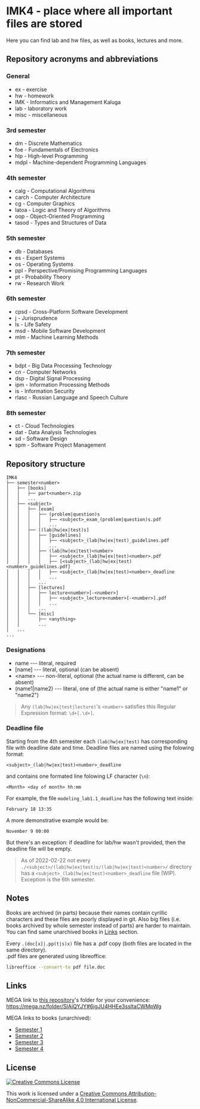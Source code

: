 # IMK4 - place where all important files are stored

Here you can find lab and hw files, as well as books, lectures and more.

## Repository acronyms and abbreviations

### General

- ex - exercise
- hw - homework
- IMK - Informatics and Management Kaluga
- lab - laboratory work
- misc - miscellaneous

### 3rd semester

- dm - Discrete Mathematics
- foe - Fundamentals of Electronics
- hlp - High-level Programming
- mdpl - Machine-dependent Programming Languages

### 4th semester

- calg - Computational Algorithms
- carch - Computer Architecture
- cg - Computer Graphics
- latoa - Logic and Theory of Algorithms
- oop - Object-Oriented Programming
- tasod - Types and Structures of Data

### 5th semester

- db - Databases
- es - Expert Systems
- os - Operating Systems
- ppl - Perspective/Promising Programming Languages
- pt - Probability Theory
- rw - Research Work

### 6th semester

- cpsd - Cross-Platform Software Development
- j - Jurisprudence
- ls - Life Safety
- msd - Mobile Software Development
- mlm - Machine Learning Methods

### 7th semester

- bdpt - Big Data Processing Technology
- cn - Computer Networks
- dsp - Digital Signal Processing
- ipm - Information Processing Methods
- is - Information Security
- rlasc - Russian Language and Speech Culture

### 8th semester

- ct - Cloud Technologies
- dat - Data Analysis Technologies
- sd - Software Design
- spm - Software Project Management

## Repository structure

```text
IMK4
├── semester<number>
│   ├── [books]
│   │   ├── part<number>.zip
│   │   ...
│   ├── <subject>
│   │   ├── [exam]
│   │   │   ├── (problem|question)s
│   │   │   │   ├── <subject>_exam_(problem|question)s.pdf
│   │   │   │   ...
│   │   ├── [(lab|hw|ex|test)s]
│   │   │   ├── [guidelines]
│   │   │   │   ├── <subject>_(lab|hw|ex|test)_guidelines.pdf
│   │   │   │   ...
│   │   │   ├── (lab|hw|ex|test)<number>
│   │   │   │   ├── <subject>_(lab|hw|ex|test)<number>.pdf
│   │   │   │   ├── [<subject>_(lab|hw|ex|test)<number>_guidelines.pdf]
│   │   │   │   ├── <subject>_(lab|hw|ex|test)<number>_deadline
│   │   │   │   ...
│   │   │   ...
│   │   ├── [lectures]
│   │   │   ├── lecture<number>[-<number>]
│   │   │   │   ├── <subject>_lecture<number>[-<number>].pdf
│   │   │   │   ...
│   │   │   ...
│   │   └── [misc]
│   │       ├── <anything>
│   │       ...
│   ...
...
```

### Designations

- name --- literal, required
- [name] --- literal, optional (can be absent)
- \<name> --- non-literal, optional (the actual name is different, can be absent)
- (name1|name2) --- literal, one of (the actual name is either "name1" or "name2")

> Any `(lab|hw|ex|test|lecture)`'s `<number>` satisfies this Regular Expression
> format: `\d+[.\d+]`.

### Deadline file

Starting from the 4th semester each `(lab|hw|ex|test)` has corresponding file
with deadline date and time. Deadline files are named using the folowing format:

```text
<subject>_(lab|hw|ex|test)<number>_deadline
```

and contains one formated line folowing LF character (`\n`):

```text
<Month> <day of month> hh:mm
```

For example, the file `modeling_lab1.1_deadline` has the following text inside:

```text
February 18 13:35
```

A more demonstrative example would be:

```text
November 9 00:00
```

But there's an exception: if deadline for lab/hw wasn't provided, then the
deadline file will be empty.

> As of 2022-02-22 not every
> `./<subject>/(lab|hw|ex|test)s/(lab|hw|ex|test)<number>/`
> directory has a `<subject>_(lab|hw|ex|test)<number>_deadline` file (WIP).
> Exception is the 6th semester.

## Notes

Books are archived (in parts) because their names contain cyrillic
characters and these files are poorly displayed in git. Also big files
(i.e. books archived by whole semester instead of parts) are harder to maintain.
You can find same unarchived books in [Links](#links) section.

Every `.(doc[x]|.pp(t|s)x)` file has a .pdf copy (both files are located
in the same directory).\
.pdf files are generated using libreoffice:

```sh
libreoffice --convert-to pdf file.doc
```

## Links

MEGA link to [this repository](https://github.com/Andrew15-5/IMK4)'s folder
for your convenience:\
<https://mega.nz/folder/SIAiQYJY#6igJU4HHEe3ssltaCWMpWg>

MEGA links to books (unarchived):

- [Semester 1](https://mega.nz/folder/TQxyUIqS#_xU7mo_k8_v1CONH0DX2EA)
- [Semester 2](https://mega.nz/folder/fABghKzZ#IV_bfdzB42dbAPNow27a9Q)
- [Semester 3](https://mega.nz/folder/vI5SmB4J#lc0kxkz4ZdPQVB_WC-eG8Q)
- [Semester 4](https://mega.nz/folder/nBwllQYK#Fq3yOhnM5tbhIldpNuYh-A)

## License

[<img
alt="Creative Commons License"
style="border-width:0"
src="https://i.creativecommons.org/l/by-nc-sa/4.0/88x31.png"
/>](http://creativecommons.org/licenses/by-nc-sa/4.0/)

This work is licensed under a
[Creative Commons Attribution-NonCommercial-ShareAlike 4.0 International
License](http://creativecommons.org/licenses/by-nc-sa/4.0/).
